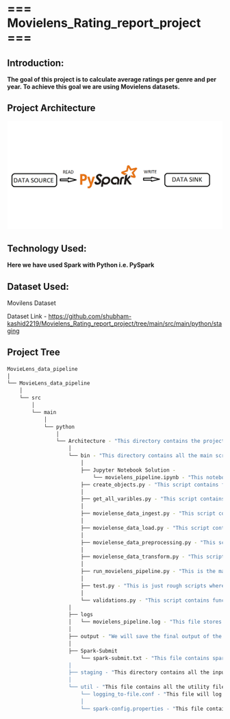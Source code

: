 # === Movielens_Rating_report_project ===

## Introduction:
    
**The goal of this project is to calculate average ratings per genre and per year. To achieve this goal we are using Movielens datasets.**

## Project Architecture

![Alt text](src/main/python/Architecture/Movilense_Project_Pipeline_Architecture.png
)

## Technology Used: 

**Here we have used Spark with Python i.e. PySpark**

## Dataset Used: 
Movilens Dataset

Dataset Link - https://github.com/shubham-kashid2219/Movielens_Rating_report_project/tree/main/src/main/python/staging

## Project Tree
```bash
MovieLens_data_pipeline
│
└── MovieLens_data_pipeline
    │
    └── src
        │
        └── main
            │
            └── python
                │
                └── Architecture - "This directory contains the project architecture snapshot"
                    │
                    └── bin - "This directory contains all the main scripts of projects"
                        │
                        ├── Jupyter Notebook Solution - 
                            └── movielens_pipeline.ipynb - "This notebook contains full code of project in Jupyter Notebook"
                        ├── create_objects.py - "This script contains function for creating SparSession"
                        │
                        ├── get_all_varibles.py - "This script contains all the necessary variables"
                        │
                        ├── movielense_data_ingest.py - "This script contains function for data ingestion process"
                        │
                        ├── movielense_data_load.py - "This script contains function for data loading process"
                        │
                        ├── movielense_data_preprocessing.py - "This script contains function for preprocessing (cleaning) of data"
                        │
                        ├── movielense_data_transform.py - "This script contains function for data transformation logics"
                        │
                        ├── run_movielens_pipeline.py - "This is the main script of the project where we call all the other scripts inside it"
                        │
                        ├── test.py - "This is just rough scripts where we test small things (not so important)"
                        │
                        └── validations.py - "This script contains function for validating all PySpark logics"
                    │
                    ├── logs
                    │   └── movielens_pipeline.log - "This file stores all the logs generated by Python loggers and also we have printed some validations output"
                    │
                    ├── output - "We will save the final output of the script into this directory"
                    │
                    ├── Spark-Submit
                        └── spark-submit.txt - "This file contains spark-submit command
                    │
                    ├── staging - "This directory contains all the input dataset files"
                    │
                    └── util - "This file contains all the utility files"
                        └── logging_to-file.conf - "This file will log all the loggings to the separate file"
                        │
                        └── spark-config.properties - "This file contains all the configurations we are using in our spark submit command"
```